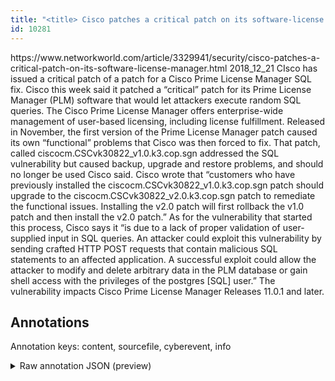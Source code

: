 ```yaml
---
title: "<title> Cisco patches a critical patch on its software-license manager </title>"
id: 10281
---
```


<title> Cisco patches a critical patch on its software-license manager </title>
<source> https://www.networkworld.com/article/3329941/security/cisco-patches-a-critical-patch-on-its-software-license-manager.html </source>
<date> 2018_12_21 </date>
<text>
CIsco has issued a critical patch of a patch for a Cisco Prime License Manager SQL fix.
Cisco this week said it patched a “critical” patch for its Prime License Manager (PLM) software that would let attackers execute random SQL queries.
The Cisco Prime License Manager offers enterprise-wide management of user-based licensing, including license fulfillment.
Released in November, the first version of the Prime License Manager patch caused its own “functional” problems that Cisco was then forced to fix. That patch, called ciscocm.CSCvk30822_v1.0.k3.cop.sgn addressed the SQL vulnerability but caused backup, upgrade and restore problems, and should no longer be used Cisco said.
Cisco wrote that “customers who have previously installed the ciscocm.CSCvk30822_v1.0.k3.cop.sgn patch should upgrade to the ciscocm.CSCvk30822_v2.0.k3.cop.sgn patch to remediate the functional issues. Installing the v2.0 patch will first rollback the v1.0 patch and then install the v2.0 patch.”
As for the vulnerability that started this process, Cisco says it “is due to a lack of proper validation of user-supplied input in SQL queries. An attacker could exploit this vulnerability by sending crafted HTTP POST requests that contain malicious SQL statements to an affected application. A successful exploit could allow the attacker to modify and delete arbitrary data in the PLM database or gain shell access with the privileges of the postgres [SQL] user.”
The vulnerability impacts Cisco Prime License Manager Releases 11.0.1 and later.
 </text>



## Annotations

Annotation keys: content, sourcefile, cyberevent, info

<details>
<summary>Raw annotation JSON (preview)</summary>

```json
{
  "content": "CIsco has issued a critical patch of a patch for a Cisco Prime License Manager SQL fix. Cisco this week said it patched a \u201ccritical\u201d patch for its Prime License Manager (PLM) software that would let attackers execute random SQL queries. The Cisco Prime License Manager offers enterprise-wide management of user-based licensing, including license fulfillment. Released in November, the first version of the Prime License Manager patch caused its own \u201cfunctional\u201d problems that Cisco was then forced to fix. That patch, called ciscocm.CSCvk30822_v1.0.k3.cop.sgn addressed the SQL vulnerability but caused backup, upgrade and restore problems, and should no longer be used Cisco said. Cisco wrote that \u201ccustomers who have previously installed the ciscocm.CSCvk30822_v1.0.k3.cop.sgn patch should upgrade to the ciscocm.CSCvk30822_v2.0.k3.cop.sgn patch to remediate the functional issues. Installing the v2.0 patch will first rollback the v1.0 patch and then install the v2.0 patch.\u201d As for the vulnerability that started this process, Cisco says it \u201cis due to a lack of proper validation of user-supplied input in SQL queries. An attacker could exploit this vulnerability by sending crafted HTTP POST requests that contain malicious SQL statements to an affected application. A successful exploit could allow the attacker to modify and delete arbitrary data in the PLM database or gain shell access with the privileges of the postgres [SQL] user.\u201d The vulnerability impacts Cisco Prime License Manager Releases 11.0.1 and later. ",
  "sourcefile": "10281.txt",
  "cyberevent": {
    "hopper": [
      {
        "index": 0,
        "relation": "Same",
        "events": [
          {
            "index": "E1",
            "type": "Vulnerability-related",
            "realis": "Actual",
            "nugget": {
              "startOffset": 6,
              "index": "T1",
              "endOffset": 16,
              "text": "has issued"
            },
            "argument": [
              {
                "index": "T4",
                "external_reference": {
                  "wikidataid": "Q173395"
                },
                "endOffset": 5,
                "role": {
                  "type": "Releaser"
                },
                "text": "CIsco",
                "startOffset": 0,
                "type": "Organization"
              },
              {
                "index": "T2",
                "text": "a critical patch of a patch",
                "endOffset": 44,
                "role": {
                  "type": "Patch"
                },
                "startOffset": 17,
                "type": "Patch"
              },
              {
                "index": "T3",
                "text": "a Cisco Prime License Manager SQL fix",
                "endOffset": 86,
                "role": {
                  "type": "Patch"
                },
                "startOffset": 49,
                "type": "Patch"
              }
            ],
            "subtype": "PatchVulnerability"
          },
          {
            "index": "E2",
            "type": "Vulnerability-related",
            "realis": "Actual",
            "nugget": {
              "startOffset": 112,
              "index": "T7",
              "endOffset": 119,
              "text": "patched"
            },
            "argument": [
              {
                "index": "T11",
                "external_reference": {
                  "wikidataid": "Q38"
                },
                "endOffset": 111,
                "role": {
                  "type": "Releaser"
                },
                "text": "it",
                "startOffset": 109,
                "type": "Organization"
              },
              {
                "index": "T5",
                "external_reference": {
                  "dbpediaURI": "http://dbpedia.org/resource/Cisco_Systems",
                  "wikidataid": "Q173395"
          
```
</details>
